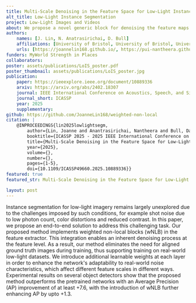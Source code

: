 ```yaml
---
title: Multi-Scale Denoising in the Feature Space for Low-Light Instance Segmentation
alt_title: Low-Light Instance Segmentation
project: Low-Light Images and Videos
about: We propose a novel generic block for denoising the feature maps of low-light images, which can be easily integrated into existing instance segmentation frameworks.
authors:
    names: [J. Lin, N. Anatrasirichai, D. Bull]
    affiliations: [University of Bristol, University of Bristol, University of Bristol]
    urls: [https://joannelin168.github.io/, https://pui-nantheera.github.io/, https://david-bull.github.io/]
funders: MyWorld Strength in Places
collaborators:
poster: assets/publications/LoIS_poster.pdf
poster_thumbnail: assets/publications/LoIS_poster.jpg
publication:
    paper: https://ieeexplore.ieee.org/document/10889336
    arxiv: https://arxiv.org/abs/2402.18307
    journal: IEEE International Conference on Acoustics, Speech, and Signal Processing.
    journal_short: ICASSP
    year: 2025
    supplementary:
github: https://github.com/JoanneLin168/weighted-non-local
citation: |
    @INPROCEEDINGS{lin2025lowlightsegm,
        author={Lin, Joanne and Anantrasirichai, Nantheera and Bull, David},
        booktitle={ICASSP 2025 - 2025 IEEE International Conference on Acoustics, Speech and Signal Processing (ICASSP)}, 
        title={Multi-Scale Denoising in the Feature Space for Low-Light Instance Segmentation}, 
        year={2025},
        volume={},
        number={},
        pages={1-5},
        doi={10.1109/ICASSP49660.2025.10889336}}
featured: true
featured_str: Multi-Scale Denoising in the Feature Space for Low-Light Instance Segmentation. J. Lin, N. Anantrasirichai and D. Bull. IEEE International Conference on Acoustics, Speech, and Signal Processing. 2025.

layout: post
---
```


Instance segmentation for low-light imagery remains largely unexplored due to the challenges imposed by such conditions, for example shot noise due to low photon count, color distortions and reduced contrast. In this paper, we propose an end-to-end solution to address this challenging task. Our proposed method implements weighted non-local blocks (wNLB) in the feature extractor. This integration enables an inherent denoising process at the feature level. As a result, our method eliminates the need for aligned ground truth images during training, thus supporting training on real-world low-light datasets. We introduce additional learnable weights at each layer in order to enhance the network's adaptability to real-world noise characteristics, which affect different feature scales in different ways. Experimental results on several object detectors show that the proposed method outperforms the pretrained networks with an Average Precision (AP) improvement of at least +7.6, with the introduction of wNLB further enhancing AP by upto +1.3.